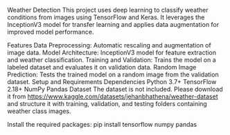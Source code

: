 Weather Detection
This project uses deep learning to classify weather conditions from images using TensorFlow and Keras. It leverages the InceptionV3 model for transfer learning and applies data augmentation for improved model performance.

Features
Data Preprocessing: Automatic rescaling and augmentation of image data.
Model Architecture: InceptionV3 model for feature extraction and weather classification.
Training and Validation: Trains the model on a labeled dataset and evaluates it on validation data.
Random Image Prediction: Tests the trained model on a random image from the validation dataset.
Setup and Requirements
Dependencies
Python 3.7+
TensorFlow 2.18+
NumPy
Pandas
Dataset
The dataset is not included. Please download it from https://www.kaggle.com/datasets/jehanbhathena/weather-dataset and structure it with training, validation, and testing folders containing weather class images.

Install the required packages:
pip install tensorflow numpy pandas
